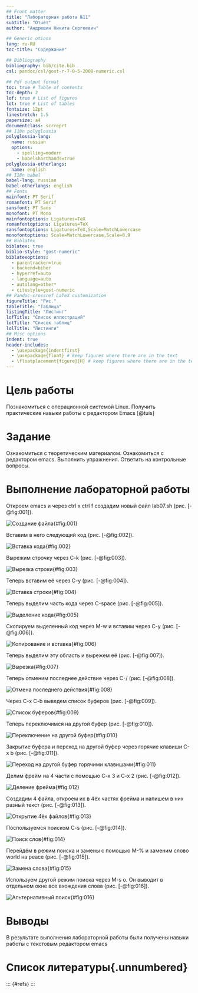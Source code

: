 ```yaml
---
## Front matter
title: "Лабораторная работа №11"
subtitle: "Отчёт"
author: "Андрюшин Никита Сергеевич"

## Generic otions
lang: ru-RU
toc-title: "Содержание"

## Bibliography
bibliography: bib/cite.bib
csl: pandoc/csl/gost-r-7-0-5-2008-numeric.csl

## Pdf output format
toc: true # Table of contents
toc-depth: 2
lof: true # List of figures
lot: true # List of tables
fontsize: 12pt
linestretch: 1.5
papersize: a4
documentclass: scrreprt
## I18n polyglossia
polyglossia-lang:
  name: russian
  options:
	- spelling=modern
	- babelshorthands=true
polyglossia-otherlangs:
  name: english
## I18n babel
babel-lang: russian
babel-otherlangs: english
## Fonts
mainfont: PT Serif
romanfont: PT Serif
sansfont: PT Sans
monofont: PT Mono
mainfontoptions: Ligatures=TeX
romanfontoptions: Ligatures=TeX
sansfontoptions: Ligatures=TeX,Scale=MatchLowercase
monofontoptions: Scale=MatchLowercase,Scale=0.9
## Biblatex
biblatex: true
biblio-style: "gost-numeric"
biblatexoptions:
  - parentracker=true
  - backend=biber
  - hyperref=auto
  - language=auto
  - autolang=other*
  - citestyle=gost-numeric
## Pandoc-crossref LaTeX customization
figureTitle: "Рис."
tableTitle: "Таблица"
listingTitle: "Листинг"
lofTitle: "Список иллюстраций"
lotTitle: "Список таблиц"
lolTitle: "Листинги"
## Misc options
indent: true
header-includes:
  - \usepackage{indentfirst}
  - \usepackage{float} # keep figures where there are in the text
  - \floatplacement{figure}{H} # keep figures where there are in the text
---
```


# Цель работы

Познакомиться с операционной системой Linux. Получить практические навыки работы с редактором Emacs [@tuis]

# Задание

Ознакомиться с теоретическим материалом.
Ознакомиться с редактором emacs.
Выполнить упражнения.
Ответить на контрольные вопросы.

# Выполнение лабораторной работы

Откроем emacs и через ctrl x ctrl f создадим новый файл lab07.sh (рис. [-@fig:001]).

![Создание файла](image/1.png){#fig:001}

Вставим в него следующий код (рис. [-@fig:002]).

![Вставка кода](image/2.png){#fig:002}

Вырежим строчку через C-k (рис. [-@fig:003]).

![Вырезка строки](image/3.png){#fig:003}

Теперь вставим её через C-y (рис. [-@fig:004]).

![Вставка строки](image/4.png){#fig:004}

Теперь выделим часть кода через C-space (рис. [-@fig:005]).

![Выделение кода](image/5.png){#fig:005}

Скопируем выделенный код через M-w и вставим через C-y (рис. [-@fig:006]).

![Копирование и вставка](image/6.png){#fig:006}

Теперь выделим эту область и вырежем её (рис. [-@fig:007]).

![Вырезка](image/7.png){#fig:007}

Теперь отменим последнее действие через C-/ (рис. [-@fig:008]).

![Отмена последнего действия](image/8.png){#fig:008}

Через C-x C-b выведем список буферов (рис. [-@fig:009]).

![Список буферов](image/9.png){#fig:009}

Теперь переключимся на другой буфер (рис. [-@fig:010]).

![Переключение на другой буфер](image/10.png){#fig:010}

Закрытие буфера и переход на другой буфер через горячие клавиши C-x b (рис. [-@fig:011]).

![Переход на другой буфер горячими клавишами](image/11.png){#fig:011}

Делим фрейм на 4 части с помощью C-x 3 и C-x 2 (рис. [-@fig:012]).

![Деление фрейма](image/12.png){#fig:012}

Создадим 4 файла, откроем их в 4ёх частях фрейма и напишем в них разный текст (рис. [-@fig:013]).

![Открытие 4ёх файлов](image/13.png){#fig:013}

Поспользуемся поиском C-s (рис. [-@fig:014]).

![Поиск слов](image/14.png){#fig:014}

Перейдём в режим поиска и замены с помощью M-% и заменим слово world на peace (рис. [-@fig:015]).

![Замена слова](image/15.png){#fig:015}

Используем другой режим поиска через M-s o. Он выводит в отдельном окне все вхождения слова (рис. [-@fig:016]).

![Альтернативный поиск](image/16.png){#fig:016}

# Выводы

В результате выполнения лабораторной работы были получены навыки работы с текстовым редактором emacs

# Список литературы{.unnumbered}

::: {#refs}
:::
